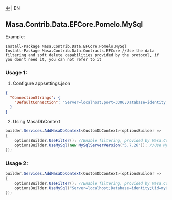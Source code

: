 [中](README.zh-CN.md) | EN

## Masa.Contrib.Data.EFCore.Pomelo.MySql

Example:

``` powershelll
Install-Package Masa.Contrib.Data.EFCore.Pomelo.MySql
Install-Package Masa.Contrib.Data.Contracts.EFCore //Use the data filtering and soft delete capabilities provided by the protocol, if you don't need it, you can not refer to it
```

### Usage 1:

1. Configure appsettings.json

``` appsettings.json
{
  "ConnectionStrings": {
    "DefaultConnection": "Server=localhost;port=3306;Database=identity;Uid=myUsername;Pwd=P@ssw0rd;"
  }
}
```

2. Using MasaDbContext

``` C#
builder.Services.AddMasaDbContext<CustomDbContext>(optionsBuilder =>
{
    optionsBuilder.UseFilter(); //Enable filtering, provided by Masa.Contrib.Data.Contracts.EFCore
    optionsBuilder.UseMySql(new MySqlServerVersion("5.7.26")); //Use MySql database
});
```

### Usage 2:

``` C#
builder.Services.AddMasaDbContext<CustomDbContext>(optionsBuilder =>
{
    optionsBuilder.UseFilter(); //Enable filtering, provided by Masa.Contrib.Data.Contracts.EFCore
    optionsBuilder.UseMySql("Server=localhost;Database=identity;Uid=myUsername;Pwd=P@ssw0rd;", new MySqlServerVersion("5.7.26")); //Use MySql database
});
```